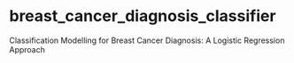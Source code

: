 # breast_cancer_diagnosis_classifier
Classification Modelling for Breast Cancer Diagnosis: A Logistic Regression Approach
